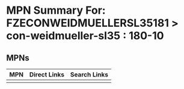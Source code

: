 



# MPN Summary For: FZECONWEIDMUELLERSL35181 > con-weidmueller-sl35 : 180-10

## MPNs
  

|MPN|Direct Links|Search Links|
| :--- | :--- | :--- |
||||
